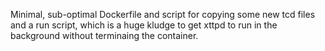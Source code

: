 Minimal, sub-optimal Dockerfile and script for copying some new tcd files and a run script, 
which is a huge kludge to get xttpd to run in the background without terminaing the container.
